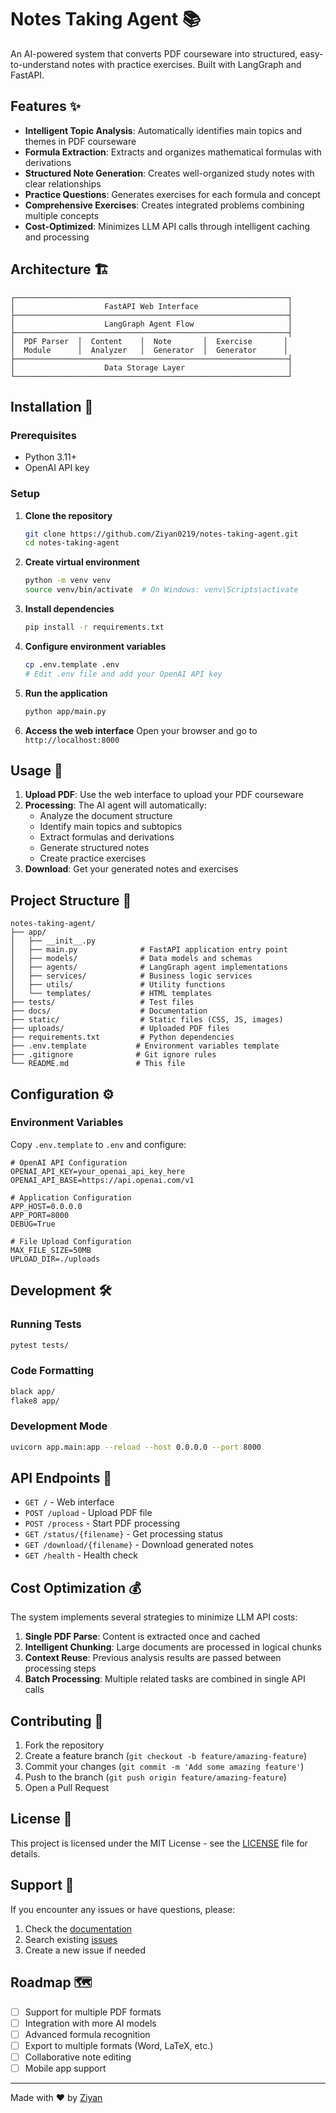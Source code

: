 # Notes Taking Agent 📚

An AI-powered system that converts PDF courseware into structured, easy-to-understand notes with practice exercises. Built with LangGraph and FastAPI.

## Features ✨

- **Intelligent Topic Analysis**: Automatically identifies main topics and themes in PDF courseware
- **Formula Extraction**: Extracts and organizes mathematical formulas with derivations
- **Structured Note Generation**: Creates well-organized study notes with clear relationships
- **Practice Questions**: Generates exercises for each formula and concept
- **Comprehensive Exercises**: Creates integrated problems combining multiple concepts
- **Cost-Optimized**: Minimizes LLM API calls through intelligent caching and processing

## Architecture 🏗️

```
┌─────────────────────────────────────────────────────────────┐
│                    FastAPI Web Interface                    │
├─────────────────────────────────────────────────────────────┤
│                    LangGraph Agent Flow                     │
├─────────────────────────────────────────────────────────────┤
│  PDF Parser  │  Content    │  Note       │  Exercise       │
│  Module      │  Analyzer   │  Generator  │  Generator      │
├─────────────────────────────────────────────────────────────┤
│                    Data Storage Layer                       │
└─────────────────────────────────────────────────────────────┘
```

## Installation 🚀

### Prerequisites

- Python 3.11+
- OpenAI API key

### Setup

1. **Clone the repository**
   ```bash
   git clone https://github.com/Ziyan0219/notes-taking-agent.git
   cd notes-taking-agent
   ```

2. **Create virtual environment**
   ```bash
   python -m venv venv
   source venv/bin/activate  # On Windows: venv\Scripts\activate
   ```

3. **Install dependencies**
   ```bash
   pip install -r requirements.txt
   ```

4. **Configure environment variables**
   ```bash
   cp .env.template .env
   # Edit .env file and add your OpenAI API key
   ```

5. **Run the application**
   ```bash
   python app/main.py
   ```

6. **Access the web interface**
   Open your browser and go to `http://localhost:8000`

## Usage 📖

1. **Upload PDF**: Use the web interface to upload your PDF courseware
2. **Processing**: The AI agent will automatically:
   - Analyze the document structure
   - Identify main topics and subtopics
   - Extract formulas and derivations
   - Generate structured notes
   - Create practice exercises
3. **Download**: Get your generated notes and exercises

## Project Structure 📁

```
notes-taking-agent/
├── app/
│   ├── __init__.py
│   ├── main.py              # FastAPI application entry point
│   ├── models/              # Data models and schemas
│   ├── agents/              # LangGraph agent implementations
│   ├── services/            # Business logic services
│   ├── utils/               # Utility functions
│   └── templates/           # HTML templates
├── tests/                   # Test files
├── docs/                    # Documentation
├── static/                  # Static files (CSS, JS, images)
├── uploads/                 # Uploaded PDF files
├── requirements.txt         # Python dependencies
├── .env.template           # Environment variables template
├── .gitignore              # Git ignore rules
└── README.md               # This file
```

## Configuration ⚙️

### Environment Variables

Copy `.env.template` to `.env` and configure:

```env
# OpenAI API Configuration
OPENAI_API_KEY=your_openai_api_key_here
OPENAI_API_BASE=https://api.openai.com/v1

# Application Configuration
APP_HOST=0.0.0.0
APP_PORT=8000
DEBUG=True

# File Upload Configuration
MAX_FILE_SIZE=50MB
UPLOAD_DIR=./uploads
```

## Development 🛠️

### Running Tests

```bash
pytest tests/
```

### Code Formatting

```bash
black app/
flake8 app/
```

### Development Mode

```bash
uvicorn app.main:app --reload --host 0.0.0.0 --port 8000
```

## API Endpoints 🔌

- `GET /` - Web interface
- `POST /upload` - Upload PDF file
- `POST /process` - Start PDF processing
- `GET /status/{filename}` - Get processing status
- `GET /download/{filename}` - Download generated notes
- `GET /health` - Health check

## Cost Optimization 💰

The system implements several strategies to minimize LLM API costs:

1. **Single PDF Parse**: Content is extracted once and cached
2. **Intelligent Chunking**: Large documents are processed in logical chunks
3. **Context Reuse**: Previous analysis results are passed between processing steps
4. **Batch Processing**: Multiple related tasks are combined in single API calls

## Contributing 🤝

1. Fork the repository
2. Create a feature branch (`git checkout -b feature/amazing-feature`)
3. Commit your changes (`git commit -m 'Add some amazing feature'`)
4. Push to the branch (`git push origin feature/amazing-feature`)
5. Open a Pull Request

## License 📄

This project is licensed under the MIT License - see the [LICENSE](LICENSE) file for details.

## Support 💬

If you encounter any issues or have questions, please:

1. Check the [documentation](docs/)
2. Search existing [issues](https://github.com/Ziyan0219/notes-taking-agent/issues)
3. Create a new issue if needed

## Roadmap 🗺️

- [ ] Support for multiple PDF formats
- [ ] Integration with more AI models
- [ ] Advanced formula recognition
- [ ] Export to multiple formats (Word, LaTeX, etc.)
- [ ] Collaborative note editing
- [ ] Mobile app support

---

Made with ❤️ by [Ziyan](https://github.com/Ziyan0219)

